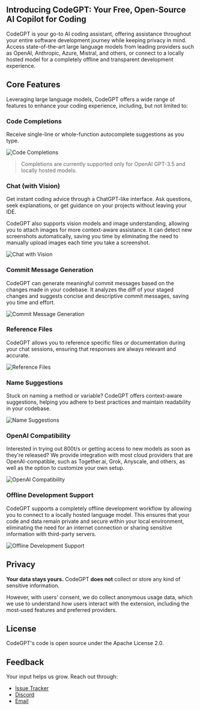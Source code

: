 <!-- Plugin description -->

## Introducing CodeGPT: Your Free, Open-Source AI Copilot for Coding

CodeGPT is your go-to AI coding assistant, offering assistance throughout your entire software development journey while keeping privacy in mind. Access state-of-the-art large language models from leading providers such as OpenAI, Anthropic, Azure, Mistral, and others, or connect to a locally hosted model for a completely offline and transparent development experience.

## Core Features

Leveraging large language models, CodeGPT offers a wide range of features to enhance your coding experience, including, but not limited to:

### Code Completions

Receive single-line or whole-function autocomplete suggestions as you type.

![Code Completions](https://github.com/carlrobertoh/CodeGPT-docs/blob/main/images/new/inline-completion.png?raw=true)

> Completions are currently supported only for OpenAI GPT-3.5 and locally hosted models.

### Chat (with Vision)

Get instant coding advice through a ChatGPT-like interface. Ask questions, seek explanations, or get guidance on your projects without leaving your IDE.

CodeGPT also supports vision models and image understanding, allowing you to attach images for more context-aware assistance. It can detect new screenshots automatically, saving you time by eliminating the need to manually upload images each time you take a screenshot.

![Chat with Vision](https://github.com/carlrobertoh/CodeGPT-docs/blob/main/images/new/chat-interface.png?raw=true)

### Commit Message Generation

CodeGPT can generate meaningful commit messages based on the changes made in your codebase. It analyzes the diff of your staged changes and suggests concise and descriptive commit messages, saving you time and effort.

![Commit Message Generation](https://github.com/carlrobertoh/CodeGPT-docs/blob/main/images/new/generate-commit-message.png?raw=true)

### Reference Files

CodeGPT allows you to reference specific files or documentation during your chat sessions, ensuring that responses are always relevant and accurate.

![Reference Files](https://github.com/carlrobertoh/CodeGPT-docs/blob/main/images/new/reference-files-modal.png?raw=true)

### Name Suggestions

Stuck on naming a method or variable? CodeGPT offers context-aware suggestions, helping you adhere to best practices and maintain readability in your codebase.

![Name Suggestions](https://github.com/carlrobertoh/CodeGPT-docs/blob/main/images/method-name-suggestions.png?raw=true)

### OpenAI Compatibility

Interested in trying out 800t/s or getting access to new models as soon as they're released? We provide integration with most cloud providers that are OpenAI-compatible, such as Together.ai, Grok, Anyscale, and others, as well as the option to customize your own setup.

![OpenAI Compatibility](https://github.com/carlrobertoh/CodeGPT-docs/blob/main/images/openai-compatibility.png?raw=true)

### Offline Development Support

CodeGPT supports a completely offline development workflow by allowing you to connect to a locally hosted language model. This ensures that your code and data remain private and secure within your local environment, eliminating the need for an internet connection or sharing sensitive information with third-party servers.

![Offline Development Support](https://github.com/carlrobertoh/CodeGPT-docs/blob/main/images/new/llama-settings.png?raw=true)

## Privacy

**Your data stays yours.** CodeGPT **does not** collect or store any kind of sensitive information.

However, with users' consent, we do collect anonymous usage data, which we use to understand how users interact with the extension, including the most-used features and preferred providers.

## License

CodeGPT's code is open source under the Apache License 2.0.

## Feedback

Your input helps us grow. Reach out through:

- [Issue Tracker](https://github.com/carlrobertoh/CodeGPT/issues)
- [Discord](https://discord.gg/8dTGGrwcnR)
- [Email](mailto:carlrobertoh@gmail.com)

<!-- Plugin description end -->
